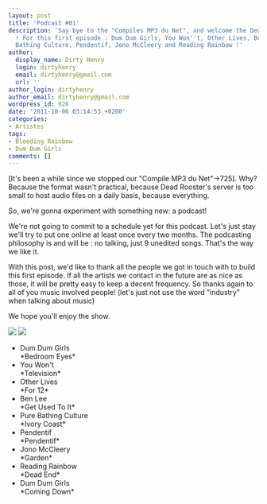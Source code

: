 ```yaml
---
layout: post
title: 'Podcast #01'
description: 'Say bye to the "Compiles MP3 du Net", and welcome the Dead Rooster Podcast
  ! For this first episode : Dum Dum Girls, You Won''t, Other Lives, Ben Lee, Pure
  Bathing Culture, Pendentif, Jono McCleery and Reading Rainbow !'
author:
  display_name: Dirty Henry
  login: dirtyhenry
  email: dirtyhenry@gmail.com
  url: ''
author_login: dirtyhenry
author_email: dirtyhenry@gmail.com
wordpress_id: 926
date: '2011-10-06 03:14:53 +0200'
categories:
- Artistes
tags:
- Bleeding Rainbow
- Dum Dum Girls
comments: []
---
```

[It's been a while since we stopped our "Compile MP3 du Net"->725]. Why? Because the format wasn't practical, because Dead Rooster's server is too small to host audio files on a daily basis, because everything.

So, we're gonna experiment with something new: a podcast!

We're not going to commit to a schedule yet for this podcast. Let's just stay we'll try to put one online at least once every two months. The podcasting philosophy is and will be : no talking, just 9 unedited songs. That's the way we like it.

With this post, we'd like to thank all the people we got in touch with to build this first episode. If all the artists we contact in the future are as nice as those, it will be pretty easy to keep a decent frequency. So thanks again to all of you music involved people! (let's just not use the word "industry" when talking about music)

We hope you'll enjoy the show.

<a href="http://feeds.feedburner.com/deadroosterpodcast"><img src="/squelettes/images/podcast-rss-button.png" /></a> <a href="itpc://feeds.feedburner.com/deadroosterpodcast"><img src="/squelettes/images/podcast-itunes-button.png" /></a>

<ul class="polaroids">
<li><div class=polaroid><img481>Dum Dum Girls<br />*Bedroom Eyes*</div></li>
<li><div class=polaroid><img482>You Won't<br />*Television*</div></li>
<li><div class=polaroid><img483>Other Lives<br />*For 12*</div></li>
<li><div class=polaroid><img484>Ben Lee<br />*Get Used To It*</div></li>
<li><div class=polaroid><img485>Pure Bathing Culture<br />*Ivory Coast*</div></li>
<li><div class=polaroid><img486>Pendentif<br />*Pendentif*</div></li>
<li><div class=polaroid><img487>Jono McCleery<br />*Garden*</div></li>
<li><div class=polaroid><img488>Reading Rainbow<br />*Dead End*</div></li>
<li><div class=polaroid><img481>Dum Dum Girls<br />*Coming Down*</div></li>
</ul>
